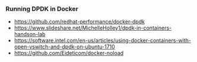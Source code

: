 ### Running DPDK in Docker

* https://github.com/redhat-performance/docker-dpdk
* https://www.slideshare.net/MichelleHolley1/dpdk-in-containers-handson-lab
* https://software.intel.com/en-us/articles/using-docker-containers-with-open-vswitch-and-dpdk-on-ubuntu-1710
* https://github.com/Eideticom/docker-noload
